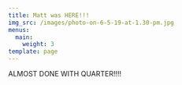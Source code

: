 ```yaml
---
title: Matt was HERE!!!
img_src: /images/photo-on-6-5-19-at-1.30-pm.jpg
menus:
  main:
    weight: 3
template: page
---
```

ALMOST DONE WITH QUARTER!!!!
